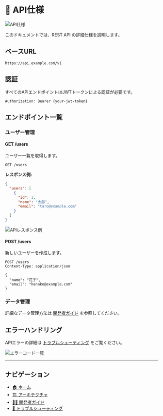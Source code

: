 # 🔧 API仕様

![API仕様](./images/api-reference.png)

このドキュメントでは、REST API の詳細仕様を説明します。

## ベースURL

```
https://api.example.com/v1
```

## 認証

すべてのAPIエンドポイントはJWTトークンによる認証が必要です。

```http
Authorization: Bearer {your-jwt-token}
```

## エンドポイント一覧

### ユーザー管理

#### GET /users

ユーザー一覧を取得します。

```http
GET /users
```

**レスポンス例:**

```json
{
  "users": [
    {
      "id": 1,
      "name": "太郎",
      "email": "taro@example.com"
    }
  ]
}
```

![APIレスポンス例](./images/api-response-example.png)

#### POST /users

新しいユーザーを作成します。

```http
POST /users
Content-Type: application/json

{
  "name": "花子",
  "email": "hanako@example.com"
}
```

### データ管理

詳細なデータ管理方法は [開発者ガイド](./developer-guide.md#データ管理API) を参照してください。

## エラーハンドリング

APIエラーの詳細は [トラブルシューティング](./troubleshooting.md#APIエラー) をご覧ください。

![エラーコード一覧](./images/error-codes.png)

---

## ナビゲーション

- [🏠 ホーム](./README.md)
- [🏗️ アーキテクチャ](./architecture.md)
- [👨‍💻 開発者ガイド](./developer-guide.md)
- [🔧 トラブルシューティング](./troubleshooting.md)
